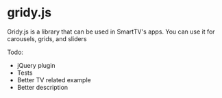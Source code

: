 gridy.js
========
Gridy.js is a library that can be used in SmartTV's apps. You can use it for carousels, grids, and sliders

Todo:
* jQuery plugin
* Tests
* Better TV related example
* Better description